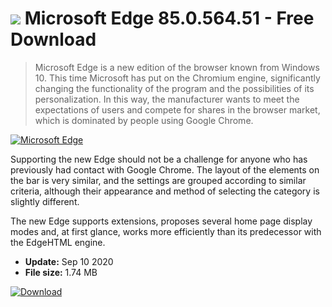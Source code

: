 # ![](https://cdn.softexe.net/static/icon/8/microsoft-edge-8379.png) Microsoft Edge 85.0.564.51 - Free Download

> Microsoft Edge is a new edition of the browser known from Windows 10. This time Microsoft has put on the Chromium engine, significantly changing the functionality of the program and the possibilities of its personalization. In this way, the manufacturer wants to meet the expectations of users and compete for shares in the browser market, which is dominated by people using Google Chrome.

[![Microsoft Edge](https://gallery.dpcdn.pl/imgc/Tools/90662/g_-_420x350_1.5_-_xc6275bd2-f210-4830-82b0-c57a25253f19.png)](https://softexe.net/win/internet/browsers/microsoft-edge:hcga.html)

Supporting the new Edge should not be a challenge for anyone who has previously had contact with Google Chrome. The layout of the elements on the bar is very similar, and the settings are grouped according to similar criteria, although their appearance and method of selecting the category is slightly different.
 
 The new Edge supports extensions, proposes several home page display modes and, at first glance, works more efficiently than its predecessor with the EdgeHTML engine.


- **Update:** Sep 10 2020
- **File size:** 1.74 MB

[![Download](https://cdn.softexe.net/static/img/download.png)](https://softexe.net/win/internet/browsers/microsoft-edge:hcga.html)

